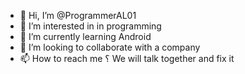 - 👋 Hi, I’m @ProgrammerAL01
- 👀 I’m interested in in programming
- 🌱 I’m currently learning Android
- 💞️ I’m looking to collaborate with a company
- 📫 How to reach me ؟ We will talk together and fix it

<!---
ProgrammerAL01/ProgrammerAL01 is a ✨ special ✨ repository because its `README.md` (this file) appears on your GitHub profile.
You can click the Preview link to take a look at your changes.
--->
